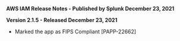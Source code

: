 **AWS IAM Release Notes - Published by Splunk December 23, 2021**


**Version 2.1.5 - Released December 23, 2021**

* Marked the app as FIPS Compliant [PAPP-22662]